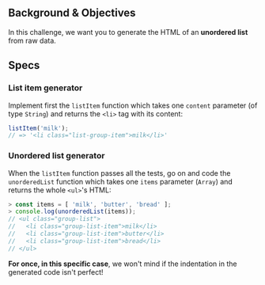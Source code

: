 ## Background & Objectives

In this challenge, we want you to generate the HTML of an **unordered list** from raw data.

## Specs

### List item generator

Implement first the `listItem` function which takes one `content` parameter (of type `String`) and returns the `<li>` tag with its content:

```js
listItem('milk');
// => '<li class="list-group-item">milk</li>'
```

### Unordered list generator

When the `listItem` function passes all the tests, go on and code the `unorderedList` function which takes one `items` parameter (`Array`) and returns the whole `<ul>`'s HTML:

```js
> const items = [ 'milk', 'butter', 'bread' ];
> console.log(unorderedList(items));
// <ul class="group-list">
//   <li class="group-list-item">milk</li>
//   <li class="group-list-item">butter</li>
//   <li class="group-list-item">bread</li>
// </ul>
```

**For once, in this specific case**, we won't mind if the indentation in the generated code isn't perfect!

